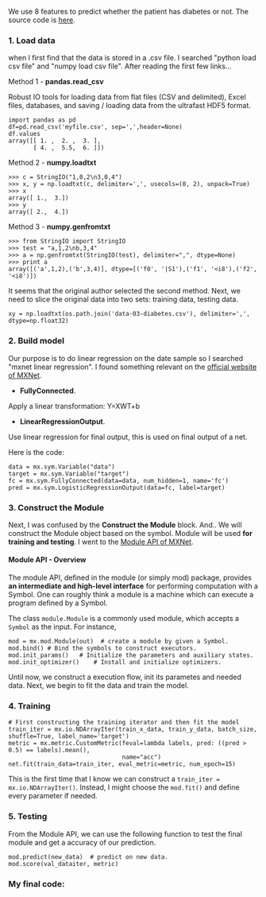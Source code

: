 We use 8 features to predict whether the patient has diabetes or not. The source code is [here](https://github.com/xiandong79/aws-summit-2017-seoul/blob/master/mxnet-logistic_regression_diabetes.ipynb).

### 1. Load data
when I first find that the data is stored in a .csv file. I searched "python load csv file" and "numpy load csv file". After reading the first few links...

Method 1 - **pandas.read_csv**

Robust IO tools for loading data from flat files (CSV and delimited), Excel files, databases, and saving / loading data from the ultrafast HDF5 format.

```
import pandas as pd
df=pd.read_csv('myfile.csv', sep=',',header=None)
df.values
array([[ 1. ,  2. ,  3. ],
       [ 4. ,  5.5,  6. ]])
```



Method 2 - **numpy.loadtxt**

```
>>> c = StringIO("1,0,2\n3,0,4")
>>> x, y = np.loadtxt(c, delimiter=',', usecols=(0, 2), unpack=True)
>>> x
array([ 1.,  3.])
>>> y
array([ 2.,  4.])
```

Method 3 - **numpy.genfromtxt**

```
>>> from StringIO import StringIO
>>> test = "a,1,2\nb,3,4"
>>> a = np.genfromtxt(StringIO(test), delimiter=",", dtype=None)
>>> print a
array([('a',1,2),('b',3,4)], dtype=[('f0', '|S1'),('f1', '<i8'),('f2', '<i8')])
```
It seems that the original author selected the second method. Next, we need to slice the original data into two sets:  training data, testing data.

```
xy = np.loadtxt(os.path.join('data-03-diabetes.csv'), delimiter=',', dtype=np.float32)
```

### 2. Build model

Our purpose is to do linear regression on the date sample so I searched "mxnet linear regression". I found something relevant on the [official website of MXNet](http://mxnet.io/api/python/symbol.html).

- **FullyConnected**. 

Apply a linear transformation: Y=XWT+b

- **LinearRegressionOutput**. 

Use linear regression for final output, this is used on final output of a net.

Here is the code:

```
data = mx.sym.Variable("data")
target = mx.sym.Variable("target")
fc = mx.sym.FullyConnected(data=data, num_hidden=1, name='fc')
pred = mx.sym.LogisticRegressionOutput(data=fc, label=target)
```

### 3. Construct the Module
Next, I was confused by the **Construct the Module** block. And.. We will construct the Module object based on the symbol. Module will be used **for training and testing**. I went to the [Module API of MXNet](http://mxnet.io/api/python/module.html).

#### Module API - Overview

The module API, defined in the module (or simply mod) package, provides **an intermediate and high-level interface** for performing computation with a Symbol. One can roughly think a module is a machine which can execute a program defined by a Symbol.

The class `module.Module` is a commonly used module, which accepts a `Symbol` as the input. For instance,

```
mod = mx.mod.Module(out)  # create a module by given a Symbol.
mod.bind() # Bind the symbols to construct executors.
mod.init_params()	# Initialize the parameters and auxiliary states.
mod.init_optimizer()	# Install and initialize optimizers.
```

Until now, we construct a execution flow, init its parametes and needed data. Next, we begin to fit the data and train the model.

### 4. Training 
```
# First constructing the training iterator and then fit the model
train_iter = mx.io.NDArrayIter(train_x_data, train_y_data, batch_size, shuffle=True, label_name='target')
metric = mx.metric.CustomMetric(feval=lambda labels, pred: ((pred > 0.5) == labels).mean(),
                                name="acc")
net.fit(train_data=train_iter, eval_metric=metric, num_epoch=15)
```
This is the first time that I know we can construct a `train_iter = mx.io.NDArrayIter()`. Instead, I might choose the `mod.fit()` and define every parameter if needed.

### 5. Testing
From the Module API, we can use the following function to test the final module and get a accuracy of our prediction.

```
mod.predict(new_data)  # predict on new data.
mod.score(val_dataiter, metric)
```
 
### My final code:

```

```



